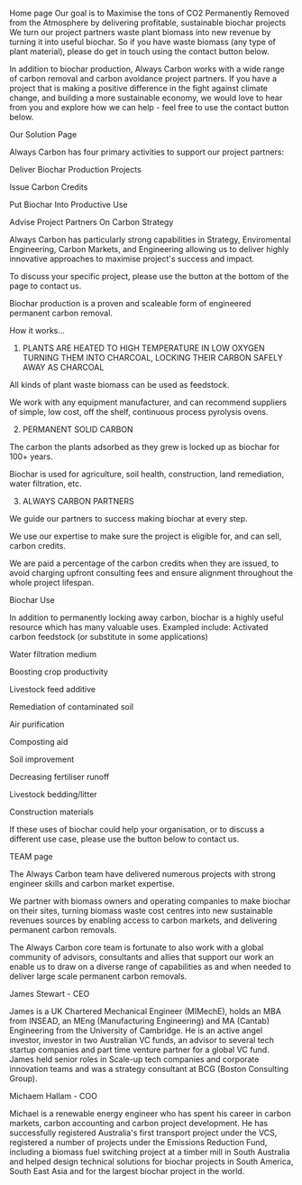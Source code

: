 Home page
Our goal is to Maximise the tons of CO2 Permanently Removed from the Atmosphere by delivering profitable, sustainable biochar projects
We turn our project partners waste plant biomass into new revenue by turning it into useful biochar.  So if you have waste biomass (any type of plant material), please do get in touch using the contact button below.

In addition to biochar production, Always Carbon works with a wide range of carbon removal and carbon avoidance project partners.  If you have a project that is making a positive difference in the fight against climate change, and building a more sustainable economy, we would love to hear from you and explore how we can help - feel free to use the contact button below.


Our Solution Page

Always Carbon has four primary activities to support our project partners:


Deliver Biochar Production Projects

Issue Carbon Credits

Put Biochar Into Productive Use

Advise Project Partners On Carbon Strategy


Always Carbon has particularly strong capabilities in Strategy, Enviromental Engineering, Carbon Markets, and Engineering allowing us to deliver highly innovative approaches to maximise project's success and impact.  

To discuss your specific project, please use the button at the bottom of the page to contact us.

Biochar production is a proven and scaleable form of engineered permanent carbon removal. 


How it works... 



1. PLANTS ARE HEATED TO HIGH TEMPERATURE IN LOW OXYGEN TURNING THEM INTO CHARCOAL, LOCKING THEIR CARBON SAFELY AWAY AS CHARCOAL


All kinds of plant waste biomass can be used as feedstock.

We work with any equipment manufacturer, and can recommend suppliers of simple, low cost, off the shelf, continuous process pyrolysis ovens.



2. PERMANENT SOLID CARBON


The carbon the plants adsorbed as they grew is locked up as biochar for 100+ years.

Biochar is used for agriculture, soil health, construction, land remediation, water filtration, etc.



3. ALWAYS CARBON PARTNERS


We guide our partners to success making biochar at every step.

We use our expertise to make sure the project is eligible for, and can sell, carbon credits. 

We are paid a percentage of the carbon credits when they are issued, to avoid charging upfront consulting fees and ensure alignment throughout the whole project lifespan.


Biochar Use

In addition to permanently locking away carbon, biochar is a highly useful resource which has many valuable uses. Exampled include:
Activated carbon feedstock (or substitute in some applications)

Water filtration medium

Boosting crop productivity

Livestock feed additive

Remediation of contaminated soil

Air purification

Composting aid

Soil improvement

Decreasing fertiliser runoff

Livestock bedding/litter

Construction materials


If these uses of biochar could help your organisation, or to discuss a different use case, please use the button below to contact us.

TEAM page

The Always Carbon team have delivered numerous projects with strong engineer skills and carbon market expertise.

We partner with biomass owners and operating companies to make biochar on their sites, turning biomass waste cost centres into new sustainable revenues sources by enabling access to carbon markets, and delivering permanent carbon removals.

The Always Carbon core team is fortunate to also work with a global community of advisors, consultants and allies that support our work an enable us to draw on a diverse range of capabilities as and when needed to deliver large scale permanent carbon removals.

James Stewart - CEO

James is a UK Chartered Mechanical Engineer (MIMechE), holds an MBA from INSEAD, an MEng (Manufacturing Engineering) and MA (Cantab) Engineering from the University of Cambridge.  He is an active angel investor, investor in two Australian VC funds, an advisor to several tech startup companies and part time venture partner for a global VC fund.  James held senior roles in Scale-up tech companies and corporate innovation teams and was a strategy consultant at BCG (Boston Consulting Group).


Michaem Hallam - COO

Michael is a renewable energy engineer who has spent his career in carbon markets, carbon accounting and carbon project development. He has successfully registered Australia's first transport project under the VCS, registered a number of projects under the Emissions Reduction Fund, including a biomass fuel switching project at a timber mill in South Australia and helped design technical solutions for biochar projects in South America, South East Asia and for the largest biochar project in the world.